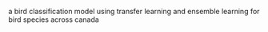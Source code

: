 a bird classification model using transfer learning and ensemble learning for bird species across canada
